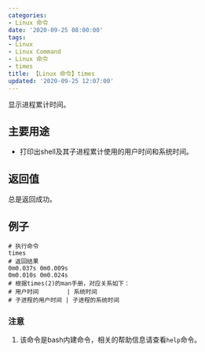 ```yaml
---
categories:
- Linux 命令
date: '2020-09-25 08:00:00'
tags:
- Linux
- Linux Command
- Linux 命令
- times
title: 【Linux 命令】times
updated: '2020-09-25 12:07:00'
---
```


显示进程累计时间。

## 主要用途

- 打印出shell及其子进程累计使用的用户时间和系统时间。

## 返回值

总是返回成功。

## 例子

```shell
# 执行命令
times
# 返回结果
0m0.037s 0m0.009s
0m0.010s 0m0.024s
# 根据times(2)的man手册，对应关系如下：
# 用户时间        | 系统时间
# 子进程的用户时间 | 子进程的系统时间
```

### 注意

1. 该命令是bash内建命令，相关的帮助信息请查看`help`命令。


